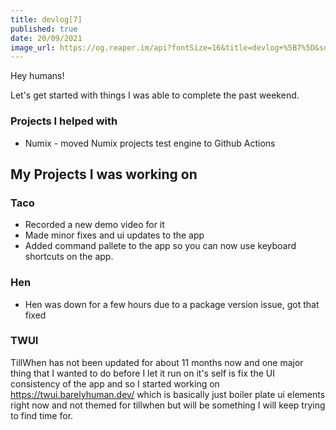 ```yaml
---
title: devlog[7]
published: true
date: 20/09/2021
image_url: https://og.reaper.im/api?fontSize=16&title=devlog+%5B7%5D&subtitle=BarelyHuman.dev&fontSizeTwo=6&color=%23000
---
```


Hey humans!

Let's get started with things I was able to complete the past weekend.

### Projects I helped with

- Numix - moved Numix projects test engine to Github Actions

## My Projects I was working on

### Taco

- Recorded a new demo video for it
- Made minor fixes and ui updates to the app
- Added command pallete to the app so you can now use keyboard shortcuts on the app.

### Hen

- Hen was down for a few hours due to a package version issue, got that fixed

### TWUI

TillWhen has not been updated for about 11 months now and one major thing that I wanted to do before I let it run on it's self is fix the UI consistency of the app and so I started working on https://twui.barelyhuman.dev/ which is basically just boiler plate ui elements right now and not themed for tillwhen but will be something I will keep trying to find time for.
